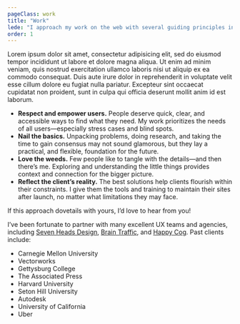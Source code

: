 ```yaml
---
pageClass: work
title: "Work"
lede: "I approach my work on the web with several guiding principles in mind:"
order: 1
---
```


Lorem ipsum dolor sit amet, consectetur adipisicing elit, sed do eiusmod
tempor incididunt ut labore et dolore magna aliqua. Ut enim ad minim veniam,
quis nostrud exercitation ullamco laboris nisi ut aliquip ex ea commodo
consequat. Duis aute irure dolor in reprehenderit in voluptate velit esse
cillum dolore eu fugiat nulla pariatur. Excepteur sint occaecat cupidatat non
proident, sunt in culpa qui officia deserunt mollit anim id est laborum.


* **Respect and empower users.** People deserve quick, clear, and accessible ways to find what they need. My work prioritizes the needs of all users—especially stress cases and blind spots.
* **Nail the basics.** Unpacking problems, doing research, and taking the time to gain consensus may not sound glamorous, but they lay a practical, and flexible, foundation for the future.
* **Love the weeds.** Few people like to tangle with the details—and then there’s me. Exploring and understanding the little things provides context and connection for the bigger picture.
* **Reflect the client’s reality.** The best solutions help clients flourish within their constraints. I give them the tools and training to maintain their sites after launch, no matter what limitations they may face.

If this approach dovetails with yours, I’d love to hear from you!

I’ve been fortunate to partner with many excellent UX teams and agencies, including [Seven Heads Design](http://www.sevenheadsdesign.com/), [Brain Traffic](https://www.braintraffic.com/), and [Happy Cog](https://www.happycog.com/). Past clients include:

* Carnegie Mellon University
* Vectorworks
* Gettysburg College
* The Associated Press
* Harvard University
* Seton Hill University
* Autodesk
* University of California
* Uber
